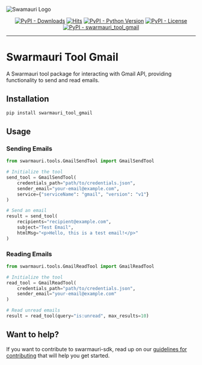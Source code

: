 
![Swamauri Logo](https://res.cloudinary.com/dbjmpekvl/image/upload/v1730099724/Swarmauri-logo-lockup-2048x757_hww01w.png)

<p align="center">
    <a href="https://pypi.org/project/swarmauri_tool_gmail/">
        <img src="https://img.shields.io/pypi/dm/swarmauri_tool_gmail" alt="PyPI - Downloads"/></a>
    <a href="https://hits.sh/github.com/swarmauri/swarmauri-sdk/tree/master/pkgs/community/swarmauri_tool_gmail/">
        <img alt="Hits" src="https://hits.sh/github.com/swarmauri/swarmauri-sdk/tree/master/pkgs/community/swarmauri_tool_gmail.svg"/></a>
    <a href="https://pypi.org/project/swarmauri_tool_gmail/">
        <img src="https://img.shields.io/pypi/pyversions/swarmauri_tool_gmail" alt="PyPI - Python Version"/></a>
    <a href="https://pypi.org/project/swarmauri_tool_gmail/">
        <img src="https://img.shields.io/pypi/l/swarmauri_tool_gmail" alt="PyPI - License"/></a>
    <a href="https://pypi.org/project/swarmauri_tool_gmail/">
        <img src="https://img.shields.io/pypi/v/swarmauri_tool_gmail?label=swarmauri_tool_gmail&color=green" alt="PyPI - swarmauri_tool_gmail"/></a>
</p>

---

# Swarmauri Tool Gmail

A Swarmauri tool package for interacting with Gmail API, providing functionality to send and read emails.

## Installation

```bash
pip install swarmauri_tool_gmail
```

## Usage

### Sending Emails
```python
from swarmauri.tools.GmailSendTool import GmailSendTool

# Initialize the tool
send_tool = GmailSendTool(
    credentials_path="path/to/credentials.json",
    sender_email="your-email@example.com",
    service={"serviceName": "gmail", "version": "v1"}
)

# Send an email
result = send_tool(
    recipients="recipient@example.com",
    subject="Test Email",
    htmlMsg="<p>Hello, this is a test email!</p>"
)
```

### Reading Emails
```python
from swarmauri.tools.GmailReadTool import GmailReadTool

# Initialize the tool
read_tool = GmailReadTool(
    credentials_path="path/to/credentials.json",
    sender_email="your-email@example.com"
)

# Read unread emails
result = read_tool(query="is:unread", max_results=10)
```

## Want to help?

If you want to contribute to swarmauri-sdk, read up on our [guidelines for contributing](https://github.com/swarmauri/swarmauri-sdk/blob/master/contributing.md) that will help you get started.

